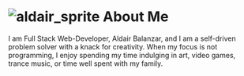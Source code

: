 # ![aldair_sprite](https://imgur.com/n5kqCKC) About Me
I am Full Stack Web-Developer, Aldair Balanzar, and I am a self-driven problem solver with a knack for creativity. When my focus is not programming, I enjoy spending my time indulging in art, video games, trance music, or time well spent with my family. 
